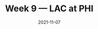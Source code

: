 ---
layout: game
title: Week 9 — LAC at PHI
season: 2021
game_id: 2021_09_LAC_PHI
week: 9
date: 2021-11-07
home_team: PHI
away_team: LAC
final_home: 
final_away: 
pbp_url: /assets/data/pbp/2021/2021_09_LAC_PHI.csv.gz
---